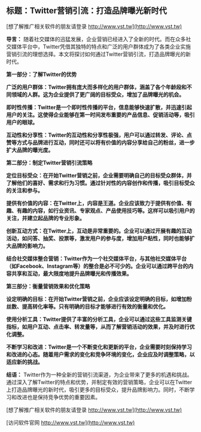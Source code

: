 ## **标题：Twitter营销引流：打造品牌曝光新时代**

[想了解推广相关软件的朋友请登录 http://www.vst.tw](http://www.vst.tw)

**导言：**
随着社交媒体的迅猛发展，企业营销已经进入了全新的时代。而在众多社交媒体平台中，Twitter凭借其独特的特点和广泛的用户群体成为了各类企业实施营销引流的理想选择。本文将探讨如何通过Twitter营销引流，打造品牌曝光的新时代。

**第一部分：了解Twitter的优势**

**广泛的用户群体：Twitter拥有庞大而多样化的用户群体，涵盖了各个年龄段和不同领域的人群。这为企业提供了更广阔的目标受众，增加了品牌曝光的机会。**

**即时性传播：Twitter是一个即时性传播的平台，信息能够快速扩散，并迅速引起用户的关注。这使得企业能够在第一时间发布重要的产品信息、促销活动等，吸引用户的眼球。**

**互动性和分享性：Twitter的互动性和分享性极强，用户可以通过转发、评论、点赞等方式与品牌进行互动，同时还可以将有价值的内容分享给自己的粉丝，进一步扩大品牌的曝光度。**

**第二部分：制定Twitter营销引流策略**

**定位目标受众：在开始Twitter营销之前，企业需要明确自己的目标受众群体，并了解他们的喜好、需求和行为习惯。通过针对性的内容创作和传播，吸引目标受众的关注和参与。**

**提供有价值的内容：在Twitter上，内容是王道。企业应该致力于提供有价值、有趣、有趣的内容，如行业资讯、专家观点、产品使用技巧等。这样可以吸引用户的关注，并建立起品牌的专业形象。**

**创新互动方式：在Twitter上，互动是非常重要的。企业可以通过开展有趣的互动活动，如问答、抽奖、投票等，激发用户的参与度，增加用户粘性，同时也能够扩大品牌的影响力。**

**结合社交媒体整合营销：Twitter作为一个社交媒体平台，与其他社交媒体平台（如Facebook、Instagram等）的整合是必不可少的。企业可以通过跨平台的内容共享和互动，最大限度地提升品牌曝光和传播效果。**

**第三部分：衡量营销效果和优化策略**

**设定明确的目标：在开始Twitter营销之前，企业应该设定明确的目标，如增加粉丝数、提高转化率等。只有明确的目标才能够进行有效的衡量和优化。**

**使用分析工具：Twitter提供了丰富的分析工具，企业可以通过这些工具监测关键指标，如用户互动、点击率、转发量等，从而了解营销活动的效果，并及时进行优化调整。**

**不断学习和改进：Twitter是一个不断变化和更新的平台，企业需要时刻保持学习和改进的心态。随着用户需求的变化和竞争环境的变化，企业应及时调整策略，以适应新的挑战。**

**结语：**
Twitter作为一种全新的营销引流渠道，为企业带来了更多的机遇和挑战。通过深入了解Twitter的特点和优势，并制定有效的营销策略，企业可以在Twitter上打造品牌曝光的新时代，吸引更多的目标受众，提升品牌影响力。同时，不断学习和改进也是保持竞争优势的重要因素。

[想了解推广相关软件的朋友请登录 http://www.vst.tw](http://www.vst.tw)


[访问软件官网 http://www.vst.tw](http://www.vst.tw)
